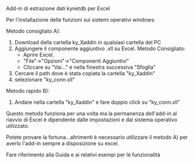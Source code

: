 Add-in di estrazione dati kynetdb per Excel


Per l'installazione delle funzioni sui sistemi operativi windows:

Metodo consigliato A):

1) Download della cartella ky_Xaddin in qualsiasi cartella del PC
2) Aggiungere il componente aggiuntivo .xll su Excel.
	Metodo Consigliato:
	- Aprire Excel. 
	- "File"->"Opzioni"->"Componenti Aggiuntivi"
	- Cliccare su "Vai..." e nella finestra successiva "Sfoglia"
3) Cercare il path dove è stata copiata la cartella "ky_Xaddin"
4) selezionare "ky_conn.xll"

Metodo rapido B):

1) Andare nella cartella "ky_Xaddin" e fare doppio click su "ky_conn.xll"

Questo metodo funziona per una volta ma la permanenza dell'add-in al riavvio di Excel è dipendente dalle impostazioni e dal sistema operativo utilizzato.

Potete provare la fortuna...altrimenti è necessario utilizzare il metodo A) per averlo l'add-in sempre a disposizione su excel.


Fare riferimento alla Guida e ai relativi esempi per le funzionalità









